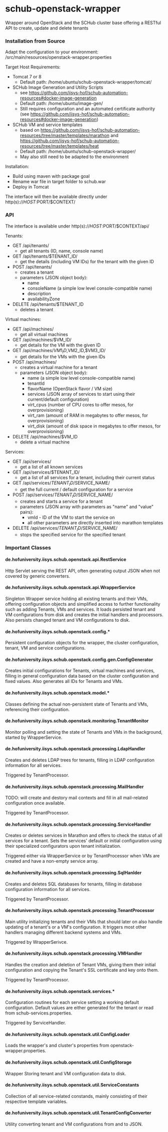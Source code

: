 # schub-openstack-wrapper
Wrapper around OpenStack and the SCHub cluster base offering a RESTful API to create, update and delete tenants

### Installation from Source

Adapt the configuration to your environment: /src/main/resources/openstack-wrapper.properties

Target Host Requirements:
* Tomcat 7 or 8
  * Default path: /home/ubuntu/schub-openstack-wrapper/tomcat/
* SCHub Image Generation and Utility Scripts
  * see https://github.com/iisys-hof/schub-automation-resources#docker-image-generation
  * Default path: /home/ubuntu/image-gen/
  * Still requires configuration and an automated certificate authority (see https://github.com/iisys-hof/schub-automation-resources#docker-image-generation)
* SCHub VM and service templates
  * based on https://github.com/iisys-hof/schub-automation-resources/tree/master/templates/marathon and https://github.com/iisys-hof/schub-automation-resources/tree/master/templates/heat
  * Default path: /home/ubuntu/schub-openstack-wrapper/
  * May also still need to be adapted to the environment

Installation: 
* Build using maven with package goal
* Rename war file in target folder to schub.war
* Deploy in Tomcat

The interface will then be available directly under http(s)://$HOST:$PORT/$CONTEXT/

### API

The interface is available under http(s)://$HOST:$PORT/$CONTEXT/api/

Tenants:
* GET /api/tenants/
  * get all tenants (ID, name, console name)
* GET /api/tenants/$TENANT_ID/
  * get the details (including VM IDs) for the tenant with the given ID
* POST /api/tenants/
  * creates a tenant
  * parameters (JSON object body):
      * name
      * consoleName (a simple low level console-compatible name)
      * description
      * availabilityZone
* DELETE /api/tenants/$TENANT_ID
  * deletes a tenant

Virtual machines:
* GET /api/machines/
  * get all virtual machines
* GET /api/machines/$VM_ID/
  * get details for the VM with the given ID
* GET /api/machines/$VM1_ID,$VM2_ID,$VM3_ID/
  * get details for the VMs with the given IDs
* POST /api/machines/
  * creates a virtual machine for a tenant
  * parameters (JSON object body):
      * name (a simple low level console-compatible name)
      * tenantId
      * flavorName (OpenStack flavor / VM size)
      * services (JSON array of services to start using their current/default configuration)
      * virt_cpus (number of CPU cores to offer mesos, for overprovisioning)
      * virt_ram (amount of RAM in megabytes to offer mesos, for overprovisioning)
      * virt_disk (amount of disk space in megabytes to offer mesos, for overprovisioning)
* DELETE /api/machines/$VM_ID
  * delete a virtual machine

Services:
* GET /api/services/
  * get a list of all known services
* GET /api/services/$TENANT_ID/
  * get a list of all services for a tenant, including their current status
* GET /api/services/$TENANT_ID/$SERVICE_NAME/
  * get the full current / default configuration for a service
* POST /api/services/$TENANT_ID/$SERVICE_NAME/
  * creates and starts a service for a tenant
  * parameters (JSON array with parameters as "name" and "value" pairs): 
      * vmId - ID of the VM to start the service on
      * all other parameters are directly inserted into marathon templates
* DELETE /api/services/$TENANT_ID/$SERVICE_NAME/
  * stops the specified service for the specified tenant

### Important Classes

#### de.hofuniversity.iisys.schub.openstack.api.RestService

Http Servlet serving the REST API, often generating output JSON when not covered by generic converters.

#### de.hofuniversity.iisys.schub.openstack.api.WrapperService

Singleton Wrapper service holding all existing tenants and their VMs, offering configuration objects and simplified access to further functionality such as adding Tenants, VMs and services. It loads persisted tenant and VM configurations from disk and creates the initial handlers and processors. Also persists changed tenant and VM configurations to disk.

#### de.hofuniversity.iisys.schub.openstack.config.*

Persistent configuration objects for the wrapper, the cluster configuration, tenant, VM and service configurations.

#### de.hofuniversity.iisys.schub.openstack.config.gen.ConfigGenerator

Creates initial configurations for Tenants, virtual machines and services, filling in general configuration data based on the cluster configuration and fixed values. Also generates all IDs for Tenants and VMs.

#### de.hofuniversity.iisys.schub.openstack.model.*

Classes defining the actual non-persistent state of Tenants and VMs, referencing their configuration.

#### de.hofuniversity.iisys.schub.openstack.monitoring.TenantMonitor

Monitor polling and setting the state of Tenants and VMs in the background, started by WrapperService.

#### de.hofuniversity.iisys.schub.openstack.processing.LdapHandler

Creates and deletes LDAP trees for tenants, filling in LDAP configuration information for all services.

Triggered by TenantProcessor.

#### de.hofuniversity.iisys.schub.openstack.processing.MailHandler

TODO: will create and destory mail contexts and fill in all mail-related configuration once available.

Triggered by TenantProcessor.

#### de.hofuniversity.iisys.schub.openstack.processing.ServiceHandler

Creates or deletes services in Marathon and offers to check the status of all services for a tenant. Sets the services' default or initial configuration using their specialized configurators upon tenant initialization.

Triggered either via WrapperService or by TenantProcessor when VMs are created and have a non-empty service array.

#### de.hofuniversity.iisys.schub.openstack.processing.SqlHanlder

Creates and deletes SQL databases for tenants, filling in database configuration information for all services.

Triggered by TenantProcessor.

#### de.hofuniversity.iisys.schub.openstack.processing.TenantProcessor

Main utility initializing tenants and their VMs that should later on also handle updating of a tenant's or a VM's configuration. It triggers most other handlers managing different backend systems and VMs.

Triggered by WrapperSerivce.

#### de.hofuniversity.iisys.schub.openstack.processing.VMHandler

Handles the creation and deletion of Tenant VMs, giving them their initial configuration and copying the Tenant's SSL certificate and key onto them.

Triggered by TenantProcessor.

#### de.hofuniversity.iisys.schub.openstack.services.*

Configuration routines for each service setting a working default configuration. Default values are either generated for the tenant or read from schub-services.properties.

Triggered by ServiceHandler.

#### de.hofuniversity.iisys.schub.openstack.util.ConfigLoader

Loads the wrapper's and cluster's properties from openstack-wrapper.properties.

#### de.hofuniversity.iisys.schub.openstack.util.ConfigStorage

Wrapper Storing tenant and VM configuration data to disk.

#### de.hofuniversity.iisys.schub.openstack.util.ServiceConstants

Collection of all service-related constands, mainly consisting of their respective template variables.

#### de.hofuniversity.iisys.schub.openstack.util.TenantConfigConverter

Utility converting tenant and VM configurations from and to JSON.